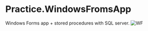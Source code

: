 # Practice.WindowsFromsApp
Windows Forms app + stored procedures with SQL server.
![WF](https://user-images.githubusercontent.com/66450273/233734789-5ee0a448-fc95-4718-8f09-7b4c092ffa2c.PNG)
